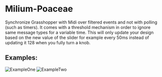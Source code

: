 # Milium-Poaceae
Synchronize Grasshopper with Midi over filtered events and not with polling (such as timers). It comes with a threshold mechanism in order to ignore same message types for a variable time. This will only update your design based on the new value of the slider for example every 50ms instead of updating it 128 when you fully turn a knob.

## Examples:

![ExampleOne](https://github.com/usaluz/Milium-Poaceae/blob/master/docs/Examples/MiliumExample1.gif)
![ExampleTwo](https://github.com/usaluz/Milium-Poaceae/blob/master/docs/Examples/MiliumExample2.gif)

